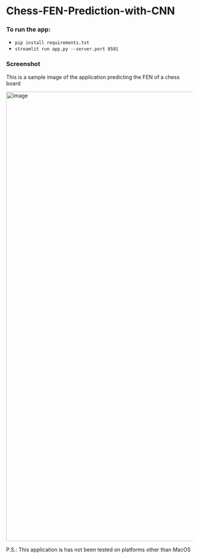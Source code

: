 # Chess-FEN-Prediction-with-CNN


### To run the app:
- `pip install requirements.txt`
- `streamlit run app.py --server.port 8501`


### Screenshot

This is a sample image of the application predicting the FEN of a chess board

<img width="1212" alt="image" src="https://user-images.githubusercontent.com/54022220/183226204-487e0a2b-3fe1-47dc-893e-89745d81c09b.png">


P.S.: This application is has not been tested on platforms other than MacOS
